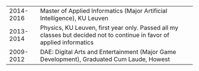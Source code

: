 <table>
	<tr>
		<td>2014-2016</td>
		<td>Master of Applied Informatics (Major Artificial Intelligence), KU Leuven</td>
	</tr>
	<tr>
		<td>2013-2014</td>
		<td>Physics, KU Leuven, first year only.
		Passed all my classes but decided not to continue in favor of applied informatics</td>
	</tr>
	<tr>
		<td>2009-2012</td>
		<td>DAE: Digital Arts and Entertainment (Major Game Development), Graduated Cum Laude, Howest</td>
	</tr>
</table>
